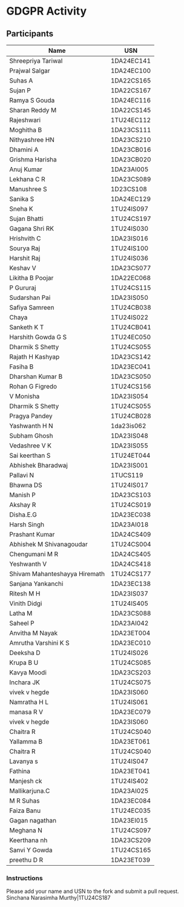 # GDGPR Activity

## Participants


| Name               | USN           |
|--------------------|---------------|
| Shreepriya Tariwal | 1DA24EC141    |
| Prajwal Salgar     | 1DA24EC100    |
| Suhas A            | 1DA22CS165    |
| Sujan P            | 1DA22CS167    |
| Ramya S Gouda      | 1DA24EC116    |
| Sharan Reddy M     | 1DA22CS145    |
| Rajeshwari         | 1TU24EC112    |
| Moghitha B         | 1DA23CS111    |
| Nithyashree HN     | 1DA23CS210    |
| Dhamini A          | 1DA23CB016    |
| Grishma Harisha    | 1DA23CB020    |
| Anuj Kumar         | 1DA23AI005    |
| Lekhana C R        | 1DA23CS089    |
| Manushree S        | 1D23CS108     |
| Sanika S           | 1DA24EC129    |
| Sneha K            | 1TU24IS097    |
| Sujan Bhatti       | 1TU24CS197    |
| Gagana Shri RK     | 1TU24IS030    |
| Hrishvith C        | 1DA23IS016    |
| Sourya Raj         | 1TU24IS100    |
| Harshit Raj        | 1TU24IS036    |
| Keshav V           | 1DA23CS077    |
| Likitha B Poojar   | 1DA22EC068    |
| P Gururaj          | 1TU24CS115    |
| Sudarshan Pai      | 1DA23IS050    |
| Safiya Samreen     | 1TU24CB038    |
| Chaya              | 1TU24IS022    |
| Sanketh K T        | 1TU24CB041    |
| Harshith Gowda G S | 1TU24EC050    |
| Dharmik S Shetty   | 1TU24CS055    |
| Rajath H Kashyap   | 1DA23CS142    |
| Fasiha B           | 1DA23EC041    |
|Dharshan Kumar B|1DA23CS050|
| Rohan G Figredo   | 1TU24CS156    |
|V Monisha          |1DA23IS054     |
| Dharmik S Shetty  | 1TU24CS055    |
| Pragya Pandey     | 1TU24CB028    |
|Yashwanth H N| 1da23is062|
| Subham Ghosh      | 1DA23IS048    |
| Vedashree V K     | 1DA23IS055    |
| Sai keerthan S    | 1TU24ET044    |
| Abhishek Bharadwaj| 1DA23IS001    |
|Pallavi N|1TUCS119|
| Bhawna DS | 1TU24IS017 |
| Manish P|1DA23CS103|
|Akshay R| 1TU24CS019 |
|Disha.E.G | 1DA23EC038 |
| Harsh Singh | 1DA23AI018 |
|Prashant Kumar|1DA24CS409 |
| Abhishek M Shivanagoudar| 1TU24CS004|
|Chengumani M R|1DA24CS405|
|Yeshwanth V|1DA24CS418 |
| Shivam Mahanteshayya Hiremath| 1TU24CS177|
| Sanjana Yankanchi| 1DA23EC138|
|Ritesh M H|1DA23IS037|
| Vinith Didgi | 1TU24IS405|
| Latha M| 1DA23CS088 |
|Saheel P | 1DA23AI042 |
|Anvitha M Nayak| 1DA23ET004 |
|Amrutha Varshini K S| 1DA23EC010 |
|Deeksha D| 1TU24IS026 |
|Krupa B U| 1TU24CS085|
| Kavya Moodi| 1DA23CS203|
| Inchara JK| 1TU24CS075|
| vivek v hegde | 1DA23IS060|
| Namratha H L | 1TU24IS061 |
|manasa R V| 1DA23EC079|
| vivek v hegde | 1DA23IS060|
| Chaitra R| 1TU24CS040 |
|Yallamma B|1DA23ET061|
| Chaitra R| 1TU24CS040 |
|Lavanya s|1TU24IS047|
|Fathina |1DA23ET041|
| Manjesh ck | 1TU24IS402|
|Mallikarjuna.C| 1DA23AI025|
| M R Suhas | 1DA23EC084 |
| Faiza Banu| 1TU24EC035|
| Gagan nagathan |1DA23EI015 |
| Meghana N| 1TU24CS097 |
| Keerthana nh| 1DA23CS209 |
| Sanvi Y Gowda | 1TU24CS165 |
| preethu D R | 1DA23ET039 |


### Instructions
Please add your name and USN to the fork and submit a pull request.
Sinchana Narasimha Murthy|1TU24CS187


